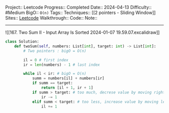Project:: Leetcode
Progress:: Completed
Date:: 2024-04-13
Difficulty:: #Medium
BigO:: `O(n)`
Tags:: 
Techniques:: [[2 pointers - Sliding Window]]
Sites:: [Leetcode](https://leetcode.com/problems/two-sum-ii-input-array-is-sorted/submissions/)
Walkthrough:: 
Code:: 
Note:: 

---

![[167. Two Sum II - Input Array Is Sorted 2024-01-07 19.59.07.excalidraw]]

```python
class Solution:
    def twoSum(self, numbers: List[int], target: int) -> List[int]:
        # Two pointers : bigO = O(n)

        il = 0 # first index
        ir = len(numbers) - 1 # last index

        while il < ir: # bigO = O(n)
            summ = numbers[il] + numbers[ir]
            if summ == target:
                return [il + 1, ir + 1]
            if summ > target: # too much, decrese value by moving right ind to left
                ir -= 1
            elif summ < target: # too less, increase value by moving left ind to right
                il += 1
```